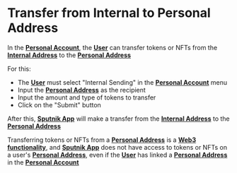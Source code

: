 # Transfer from Internal to  Personal Address

In the [**Personal Account**](../personal-account.md), the [**User**](../../glossary-of-terms-and-scheme/user.md) can transfer tokens or NFTs from the [**Internal Address**](../../glossary-of-terms-and-scheme/internal-address.md) to the [**Personal Address**](../../glossary-of-terms-and-scheme/personal-address.md)&#x20;

For this:&#x20;

* The [**User**](../../glossary-of-terms-and-scheme/user.md) must select "Internal Sending" in the [**Personal Account**](../personal-account.md) menu&#x20;
* Input the [**Personal Address**](../../glossary-of-terms-and-scheme/personal-address.md) as the recipient&#x20;
* Input the amount and type of tokens to transfer
* Click on the "Submit" button&#x20;

After this, [**Sputnik App**](../) will make a transfer from the [**Internal Address**](../../glossary-of-terms-and-scheme/internal-address.md) to the [**Personal Address**](../../glossary-of-terms-and-scheme/personal-address.md)

Transferring tokens or NFTs from a [**Personal Address**](../../glossary-of-terms-and-scheme/personal-address.md) is a [**Web3 functionality**](../web3-functionality/), and [**Sputnik App**](../) does not have access to tokens or NFTs on a user's [**Personal Address**](../../glossary-of-terms-and-scheme/personal-address.md), even if the [**User**](../../glossary-of-terms-and-scheme/user.md) has linked a [**Personal Address**](../../glossary-of-terms-and-scheme/personal-address.md) in the [**Personal Account**](../personal-account.md)
